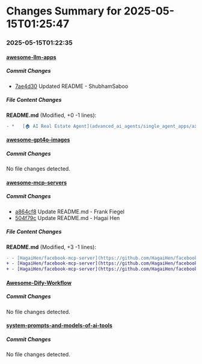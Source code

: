 # Changes Summary for 2025-05-15T01:25:47

### 2025-05-15T01:22:35

#### [awesome-llm-apps](https://github.com/Shubhamsaboo/awesome-llm-apps)

##### Commit Changes

- [7ae4d30](https://github.com/Shubhamsaboo/awesome-llm-apps/commit/7ae4d3018eece5bff0f0821149be8058404cff5b) Updated README - ShubhamSaboo


##### File Content Changes

**README.md** (Modified, +0 -1 lines):

```diff
- *   [🏠 AI Real Estate Agent](advanced_ai_agents/single_agent_apps/ai_real_estate_agent/)
```



#### [awesome-gpt4o-images](https://github.com/jamez-bondos/awesome-gpt4o-images)

##### Commit Changes

No file changes detected.

#### [awesome-mcp-servers](https://github.com/punkpeye/awesome-mcp-servers)

##### Commit Changes

- [a864cf8](https://github.com/punkpeye/awesome-mcp-servers/commit/a864cf896dce7372e0f37221fa037d5ca0025b22) Update README.md - Frank Fiegel
- [504f79c](https://github.com/punkpeye/awesome-mcp-servers/commit/504f79c23be49db176f0332a5744de564084fab1) Update README.md - Hagai Hen


##### File Content Changes

**README.md** (Modified, +3 -1 lines):

```diff
- - [HagaiHen/facebook-mcp-server](https://github.com/HagaiHen/facebook-mcp-server) 🐍 🏠 - Integrates with Facebook Pages to enable direct management of posts, comments, and engagement metrics through the Graph API for streamlined social media management.
+ - [HagaiHen/facebook-mcp-server](https://github.com/HagaiHen/facebook-mcp-server) 🐍 ☁️ - Integrates with Facebook Pages to enable direct management of posts, comments, and engagement metrics through the Graph API for streamlined social media management.
+ - [HagaiHen/facebook-mcp-server](https://github.com/HagaiHen/facebook-mcp-server) 🐍 🏠 - Integrates with Facebook Pages to enable direct management of posts, comments, and engagement metrics through the Graph API for streamlined social media management.
```



#### [Awesome-Dify-Workflow](https://github.com/svcvit/Awesome-Dify-Workflow)

##### Commit Changes

No file changes detected.

#### [system-prompts-and-models-of-ai-tools](https://github.com/x1xhlol/system-prompts-and-models-of-ai-tools)

##### Commit Changes

No file changes detected.
